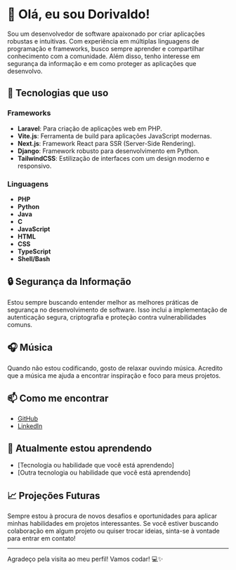# 👋 Olá, eu sou Dorivaldo!

Sou um desenvolvedor de software apaixonado por criar aplicações robustas e intuitivas. Com experiência em múltiplas linguagens de programação e frameworks, busco sempre aprender e compartilhar conhecimento com a comunidade. Além disso, tenho interesse em segurança da informação e em como proteger as aplicações que desenvolvo.

## 🚀 Tecnologias que uso

### Frameworks
- **Laravel**: Para criação de aplicações web em PHP.
- **Vite.js**: Ferramenta de build para aplicações JavaScript modernas.
- **Next.js**: Framework React para SSR (Server-Side Rendering).
- **Django**: Framework robusto para desenvolvimento em Python.
- **TailwindCSS**: Estilização de interfaces com um design moderno e responsivo.

### Linguagens
- **PHP**
- **Python**
- **Java**
- **C**
- **JavaScript**
- **HTML**
- **CSS**
- **TypeScript**
- **Shell/Bash**

## 🔒 Segurança da Informação

Estou sempre buscando entender melhor as melhores práticas de segurança no desenvolvimento de software. Isso inclui a implementação de autenticação segura, criptografia e proteção contra vulnerabilidades comuns.

## 🎧 Música

Quando não estou codificando, gosto de relaxar ouvindo música. Acredito que a música me ajuda a encontrar inspiração e foco para meus projetos.

## 📫 Como me encontrar

- [GitHub](https://github.com/dorivaldo-gonsalo)
- [LinkedIn](https://www.linkedin.com/in/dorivaldo-gon%C3%A7alo-ferreira-284494334/)


## 🌱 Atualmente estou aprendendo

- [Tecnologia ou habilidade que você está aprendendo]
- [Outra tecnologia ou habilidade que você está aprendendo]

## 📈 Projeções Futuras

Sempre estou à procura de novos desafios e oportunidades para aplicar minhas habilidades em projetos interessantes. Se você estiver buscando colaboração em algum projeto ou quiser trocar ideias, sinta-se à vontade para entrar em contato!

---

Agradeço pela visita ao meu perfil! Vamos codar! 💻✨
